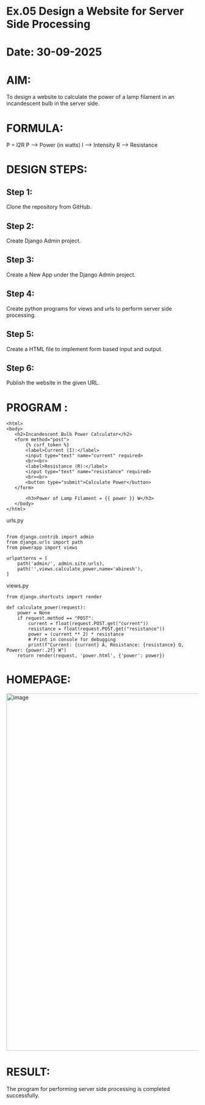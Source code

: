 # Ex.05 Design a Website for Server Side Processing
# Date: 30-09-2025
# AIM:
To design a website to calculate the power of a lamp filament in an incandescent bulb in the server side.

# FORMULA:
P = I2R
P --> Power (in watts)
 I --> Intensity
 R --> Resistance

# DESIGN STEPS:
## Step 1:
Clone the repository from GitHub.

## Step 2:
Create Django Admin project.

## Step 3:
Create a New App under the Django Admin project.

## Step 4:
Create python programs for views and urls to perform server side processing.

## Step 5:
Create a HTML file to implement form based input and output.

## Step 6:
Publish the website in the given URL.

# PROGRAM :
```
<html>
<body>
   <h2>Incandescent Bulb Power Calculator</h2>
   <form method="post">
       {% csrf_token %}
       <label>Current (I):</label>
       <input type="text" name="current" required>
       <br><br>
       <label>Resistance (R):</label>
       <input type="text" name="resistance" required>
       <br><br>
       <button type="submit">Calculate Power</button>
   </form>
  
       <h3>Power of Lamp Filament = {{ power }} W</h3>
   </body>
</html>
```

urls.py
```

from django.contrib import admin
from django.urls import path
from powerapp import views

urlpatterns = [
    path('admin/', admin.site.urls),
    path('',views.calculate_power,name='abinesh'),
]

```
views.py
```
from django.shortcuts import render

def calculate_power(request):
    power = None
    if request.method == "POST":
        current = float(request.POST.get("current"))
        resistance = float(request.POST.get("resistance"))
        power = (current ** 2) * resistance
        # Print in console for debugging
        print(f"Current: {current} A, Resistance: {resistance} Ω, Power: {power:.2f} W")
    return render(request, 'power.html', {'power': power})

```



# HOMEPAGE:
<img width="1918" height="936" alt="image" src="https://github.com/user-attachments/assets/223ba4bb-032b-44f7-ae4c-5025220ab58b" />

# RESULT:
The program for performing server side processing is completed successfully.
